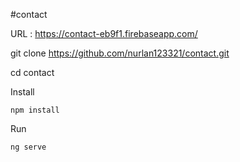 #contact

URL : https://contact-eb9f1.firebaseapp.com/

git clone https://github.com/nurlan123321/contact.git

cd contact

Install

	npm install
	
Run

	ng serve

	
